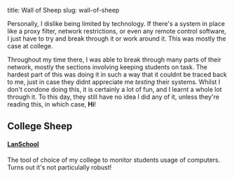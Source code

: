 title: Wall of Sheep
slug: wall-of-sheep


Personally, I dislike being limited by technology. If there's a system in place like a proxy filter, network restrictions, or even any remote control software, I just have to try and break through it or work around it. This was mostly the case at college.

Throughout my time there, I was able to break through many parts of their network, mostly the sections involving keeping students on task. The hardest part of this was doing it in such a way that it couldnt be traced back to me, just in case they didnt appreciate me _testing_ their systems. Whilst I don't condone doing this, it is certainly a lot of fun, and I learnt a whole lot through it. To this day, they still have no idea I did any of it, unless they're reading this, in which case, __Hi__!


<!--- make this dynamic at some point! -->

## College Sheep

#### [LanSchool](/wall-of-sheep/LanSchool/)
The tool of choice of my college to monitor students usage of computers. Turns out it's not particulally robust!

